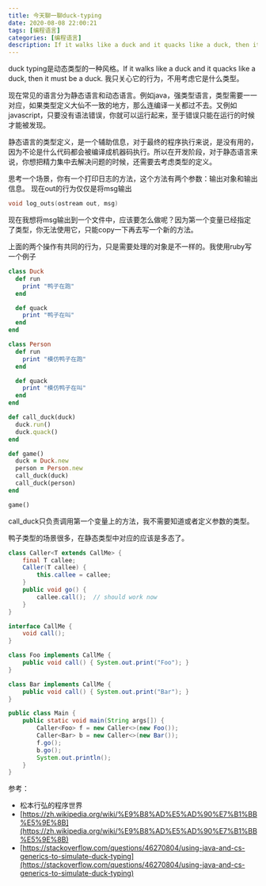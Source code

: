 ```yaml
---
title: 今天聊一聊duck-typing
date: 2020-08-08 22:00:21
tags: [编程语言]
categories: [编程语言]
description: If it walks like a duck and it quacks like a duck, then it must be a duck
---
```


duck typing是动态类型的一种风格。If it walks like a duck and it quacks like a duck, then it must be a duck. 我只关心它的行为，不用考虑它是什么类型。

现在常见的语言分为静态语言和动态语言。例如java，强类型语言，类型需要一一对应，如果类型定义大仙不一致的地方，那么连编译一关都过不去。又例如javascript，只要没有语法错误，你就可以运行起来，至于错误只能在运行的时候才能被发现。

静态语言的类型定义，是一个辅助信息，对于最终的程序执行来说，是没有用的，因为不论是什么代码都会被编译成机器码执行。所以在开发阶段，对于静态语言来说，你想把精力集中去解决问题的时候，还需要去考虑类型的定义。

思考一个场景，你有一个打印日志的方法，这个方法有两个参数：输出对象和输出信息。 现在out的行为仅仅是将msg输出
```c
void log_outs(ostream out, msg)
```

现在我想将msg输出到一个文件中，应该要怎么做呢？因为第一个变量已经指定了类型，你无法使用它，只能copy一下再去写一个新的方法。

上面的两个操作有共同的行为，只是需要处理的对象是不一样的。我使用ruby写一个例子
```ruby
class Duck
  def run
    print "鸭子在跑"
  end

  def quack
    print "鸭子在叫"
  end
end

class Person
  def run
    print "模仿鸭子在跑"
  end

  def quack
    print "模仿鸭子在叫"
  end
end

def call_duck(duck)
  duck.run()
  duck.quack()
end

def game()
  duck = Duck.new
  person = Person.new
  call_duck(duck)
  call_duck(person)
end

game()
```

call_duck只负责调用第一个变量上的方法，我不需要知道或者定义参数的类型。

鸭子类型的场景很多，在静态类型中对应的应该是多态了。
```java
class Caller<T extends CallMe> {
    final T callee;
    Caller(T callee) {
        this.callee = callee;
    }
    public void go() {
        callee.call();  // should work now
    }
}

interface CallMe {
    void call();
}

class Foo implements CallMe {
    public void call() { System.out.print("Foo"); }
}

class Bar implements CallMe {
    public void call() { System.out.print("Bar"); }
}

public class Main {
    public static void main(String args[]) {
        Caller<Foo> f = new Caller<>(new Foo());
        Caller<Bar> b = new Caller<>(new Bar());
        f.go();
        b.go();
        System.out.println();
    }
}
```

参考：
* 松本行弘的程序世界
* [https://zh.wikipedia.org/wiki/%E9%B8%AD%E5%AD%90%E7%B1%BB%E5%9E%8B](https://zh.wikipedia.org/wiki/%E9%B8%AD%E5%AD%90%E7%B1%BB%E5%9E%8B)
* [https://stackoverflow.com/questions/46270804/using-java-and-cs-generics-to-simulate-duck-typing](https://stackoverflow.com/questions/46270804/using-java-and-cs-generics-to-simulate-duck-typing)

